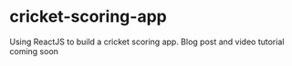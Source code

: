 # cricket-scoring-app

Using ReactJS to build a cricket scoring app.
Blog post and video tutorial coming soon
